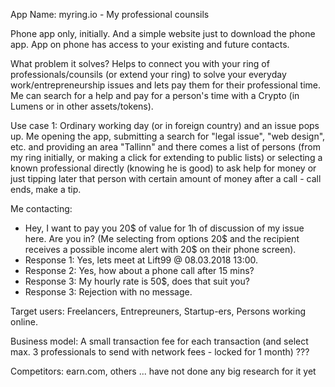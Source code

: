 
App Name: myring.io - My professional counsils

Phone app only, initially. And a simple website just to download the phone app. 
App on phone has access to your existing and future contacts.

What problem it solves?
Helps to connect you with your ring of professionals/counsils (or extend your ring) to solve your 
everyday work/entrepreneurship issues and lets pay them for their professional time.
Me can search for a help and pay for a person's time with a Crypto 
(in Lumens or in other assets/tokens). 

Use case 1: 
Ordinary working day (or in foreign country) and an issue pops up. 
Me opening the app, submitting a search for "legal issue", "web design", etc. 
and providing an area "Tallinn" and there comes a list of persons (from my 
ring initially, or making a click for extending to public lists) 
or selecting a known professional directly (knowing he is good) to ask help for money
or just tipping later that person with certain amount of money after a call - call ends, make a tip.

Me contacting:
* Hey, I want to pay you 20$ of value for 1h of discussion of my issue here. 
Are you in? (Me selecting from options 20$ and the recipient receives a possible income alert 
with 20$ on their phone screen). 
* Response 1: Yes, lets meet at Lift99 @ 08.03.2018 13:00. 
* Response 2: Yes, how about a phone call after 15 mins? 
* Response 3: My hourly rate is 50$, does that suit you? 
* Response 3: Rejection with no message.


Target users:
Freelancers, Entrepreuners, Startup-ers, Persons working online.

Business model:
A small transaction fee for each transaction (and select max. 3 professionals to send with network fees - locked for 1 month) ???

Competitors:
earn.com, others ... have not done any big research for it yet
